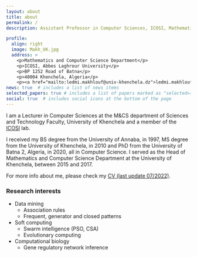 ```yaml
---
layout: about
title: about
permalink: /
description: Assistant Professor in Computer Sciences, ICOSI, Mathematics and Computer Science Department, University of Khenchela

profile:
  align: right
  image: Makh_UK.jpg
  address: >
    <p>Mathematics and Computer Science Department</p>
    <p>ICOSI, Abbes Laghrour University</p>
    <p>BP 1252 Road of Batna</p>
    <p>40004 Khenchela, Algeria</p>
    <p><a href="mailto:ledmi.makhlouf@univ-khenchela.dz">ledmi.makhlouf[at]univ-khenchela[dot]dz</a></p>
news: true  # includes a list of news items
selected_papers: true # includes a list of papers marked as "selected={true}"
social: true  # includes social icons at the bottom of the page
---
```


I am a Lecturer in Computer Sciences at the M&CS department of Sciences and Technology Faculty, University of Khenchela and a member of the [ICOSI](http://icosi40.chez.com/) lab. 

I received my BS degree from the University of Annaba, in 1997, MS degree from the University of Khenchela, in 2010 and PhD from the University of Batna 2, Algeria, in 2020, all in Computer Science. I served as the Head of Mathematics and Computer Science Department at the University of Khenchela, between 2015 and 2017.

For more info about me, please check my <a href="assets/pdf/CVMChampion2.pdf">CV (last update 07/2022)</a>.



### Research interests

- Data mining
   - Association rules
   - Frequent, generator and closed patterns
- Soft computing
   - Swarm intelligence (PSO, CSA)
   - Evolutionary computing
- Computational biology
   - Gene regulatory network inference
